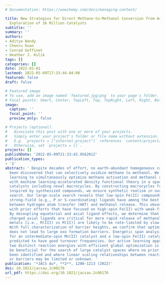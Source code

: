 ```yaml
---
# Documentation: https://wowchemy.com/docs/managing-content/

title: New Strategies for Direct Methane-to-Methanol Conversion from Active Learning
  Exploration of 16 Million Catalysts
subtitle: ''
summary: ''
authors:
- Aditya Nandy
- Chenru Duan
- Conrad Goffinet
- Heather J. Kulik
tags: []
categories: []
date: 2022-01-01
lastmod: 2022-05-09T17:33:44-04:00
featured: false
draft: false

# Featured image
# To use, add an image named `featured.jpg/png` to your page's folder.
# Focal points: Smart, Center, TopLeft, Top, TopRight, Left, Right, BottomLeft, Bottom, BottomRight.
image:
  caption: ''
  focal_point: ''
  preview_only: false

# Projects (optional).
#   Associate this post with one or more of your projects.
#   Simply enter your project's folder or file name without extension.
#   E.g. `projects = ["internal-project"]` references `content/project/deep-learning/index.md`.
#   Otherwise, set `projects = []`.
projects: []
publishDate: '2022-05-09T21:33:43.956201Z'
publication_types:
- '2'
abstract: ' Despite decades of effort, no earth-abundant homogeneous catalysts have
  been discovered that can selectively oxidize methane to methanol. We exploit active
  learning to simultaneously optimize methane activation and methanol release calculated
  with machine learning-accelerated density functional theory in a space of 16 M candidate
  catalysts including novel macrocycles. By constructing macrocycles from fragments
  inspired by synthesized compounds, we ensure synthetic realism in our computational
  search. Our large-scale search reveals that low-spin Fe(II) compounds paired with
  strong-field (e.g., P or S-coordinating) ligands have among the best energetic tradeoffs
  between hydrogen atom transfer (HAT) and methanol release. This observation contrasts
  with prior efforts that have focused on high-spin Fe(II) with weak-field ligands.
  By decoupling equatorial and axial ligand effects, we determine that negatively
  charged axial ligands are critical for more rapid release of methanol and that higher-valency
  metals [i.e., M(III) vs M(II)] are likely to be rate-limited by slow methanol release.
  With full characterization of barrier heights, we confirm that optimizing for HAT
  does not lead to large oxo formation barriers. Energetic span analysis reveals designs
  for an intermediate-spin Mn(II) catalyst and a low-spin Fe(II) catalyst that are
  predicted to have good turnover frequencies. Our active learning approach to optimize
  two distinct reaction energies with efficient global optimization is expected to
  be beneficial for the search of large catalyst spaces where no prior designs have
  been identified and where linear scaling relationships between reaction energies
  or barriers may be limited or unknown. '
publication: '*JACS Au*, **2**, 1200-1213 (2022)'
doi: 10.1021/jacsau.2c00176
url_pdf: https://doi.org/10.1021/jacsau.2c00176
---
```

